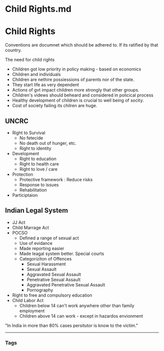 # Child Rights.md

# Child Rights

Conventions are documnet which should be adhered to. If its ratified by that country.

The need for child rights
- Children got low priority in policy making - based on economics
- Children and individuals
- Children are nethire possiessions of parents nor of the state.
- They start life as very dependent
- Actions of gvt impact children more strongly that other groups.
- Children's videws should beheard and considered in policical process
- Healthy development of children is crucial to well being of socity.
- Cost of society failing its chilren are huge.

## UNCRC
- Right to Survival
	- No fetecide
	- No death out of hunger, etc.
	- Right to identity
- Development
	- Right to education
	- Right to health care
	- Right to love / care
- Protection
	- Protective framework : Reduce risks
	- Response to issues
	- Rehabilitation
- Participtaion


## Indian Legal System

- JJ Act
- Child Marrage Act
- POCSO
	- Defined a range of sexual act
	- Use of evidance 
	- Made reporting easier
	- Made leagal system better. Special courts
	- Categoriziton of Offences
		- Sexual Harassment
		- Sexual Assault
		- Aggravated Sexual Assault
		- Penetrative Sexual Assault
		- Aggravated Penetrative Sexual Assault
		- Pornography
- Right to free and compulsory education
- Child Labor Act
	- Children below 14 can't work anywhere other than family employment
	- Children above 14 can work - except in hazardos envionment








"In India in more than 80% cases persitutor is know to the victim."




---
### Tags

